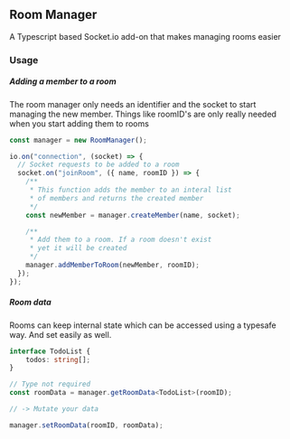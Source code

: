 ## Room Manager

A Typescript based Socket.io add-on that makes managing rooms easier

### Usage

##### Adding a member to a room
The room manager only needs an identifier and the socket to start managing the new member. Things like roomID's are only really needed when you start adding them to rooms

```typescript
const manager = new RoomManager();

io.on("connection", (socket) => {
  // Socket requests to be added to a room
  socket.on("joinRoom", ({ name, roomID }) => {
    /**
     * This function adds the member to an interal list
     * of members and returns the created member
     */
    const newMember = manager.createMember(name, socket);

    /**
     * Add them to a room. If a room doesn't exist
     * yet it will be created 
     */
    manager.addMemberToRoom(newMember, roomID);
  });
});
```

##### Room data
Rooms can keep internal state which can be accessed using a typesafe way. And set easily as well.

```typescript
interface TodoList {
    todos: string[];
}

// Type not required
const roomData = manager.getRoomData<TodoList>(roomID);

// -> Mutate your data

manager.setRoomData(roomID, roomData);
```

